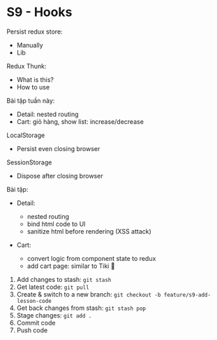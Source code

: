 # S9 - Hooks 

Persist redux store: 
- Manually 
- Lib

Redux Thunk:
- What is this?
- How to use


Bài tập tuần này: 
- Detail: nested routing 
- Cart: giỏ hàng, show list: increase/decrease



LocalStorage

- Persist even closing browser



SessionStorage

- Dispose after closing browser 



Bài tập:

- Detail: 
  - nested routing
  - bind html code to UI 
  - sanitize html before rendering (XSS attack)


- Cart:
  - convert logic from component state to redux
  - add cart page: similar to Tiki 🤣


1. Add changes to stash: `git stash`
2. Get latest code: `git pull`
3. Create & switch to a new branch: `git checkout -b feature/s9-add-lesson-code`
4. Get back changes from stash: `git stash pop`
5. Stage changes: `git add .`
6. Commit code
7. Push code